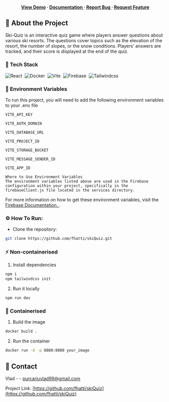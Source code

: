 <div align='center'>

<h4> <a href=https://skiquiz.netlify.app/>View Demo</a> <span> · </span> <a href="https://github.com/fhatti/skiquiz/blob/master/README.md"> Documentation </a> <span> · </span> <a href="https://github.com/fhatti/skiquiz/issues"> Report Bug </a> <span> · </span> <a href="https://github.com/fhatti/skiquiz/issues"> Request Feature </a> </h4>


</div>

## :star2: About the Project
Ski-Quiz is an interactive quiz game where players answer questions about various ski resorts. The questions cover topics such as the elevation of the resort, the number of slopes, or the snow conditions. Players’ answers are tracked, and their score is displayed at the end of the quiz.
### :space_invader: Tech Stack
![React](https://img.shields.io/badge/-React-%23404d59?style=for-the-badge&logo=react)&nbsp;
![Docker](https://img.shields.io/badge/Docker-2CA5E0?style=for-the-badge&logo=docker&logoColor=white)&nbsp;
![Vite](https://img.shields.io/badge/Vite-B73BFE?style=for-the-badge&logo=vite&logoColor=FFD62E)&nbsp;
![Firebase](https://img.shields.io/badge/firebase-ffca28?style=for-the-badge&logo=firebase&logoColor=black)&nbsp;
![Tailwindcss](https://img.shields.io/badge/Tailwind_CSS-38B2AC?style=for-the-badge&logo=tailwind-css&logoColor=white)&nbsp;


### :key:  Environment Variables
To run this project, you will need to add the following environment variables to your .env file

`VITE_API_KEY`

`VITE_AUTH_DOMAIN`

`VITE_DATABASE_URL`

`VITE_PROJECT_ID`

`VITE_STORAGE_BUCKET`

`VITE_MESSAGE_SENDER_ID`

`VITE_APP_ID`

```
Where to Use Environment Variables
The environment variables listed above are used in the Firebase configuration within your project, specifically in the firebaseClient.js file located in the services directory.
```
For more information on how to get these environment variables, visit the <a href="https://firebase.google.com/docs/database/web/start">Firebase Documentation.
</a>.

 ### :gear: How To Run:

- Clone the repository:
```bash
git clone https://github.com/fhatti/skiQuiz.git
```

### ⚡ Non-containerised
1. Install dependencies
```bash
npm i
npm tailwindcss init
```
2. Run it locally
```bash
npm run dev
```


### 🐳  Containerised 

1. Build the image
```bash
docker build .
```
2. Run the container
```bash
docker run -d -p 8080:8080 your_image
```


## :handshake: Contact

Vlad - - purcariuvlad99@gmail.com

Project Link: [https://github.com/fhatti/skiQuiz](https://github.com/fhatti/skiQuiz)
